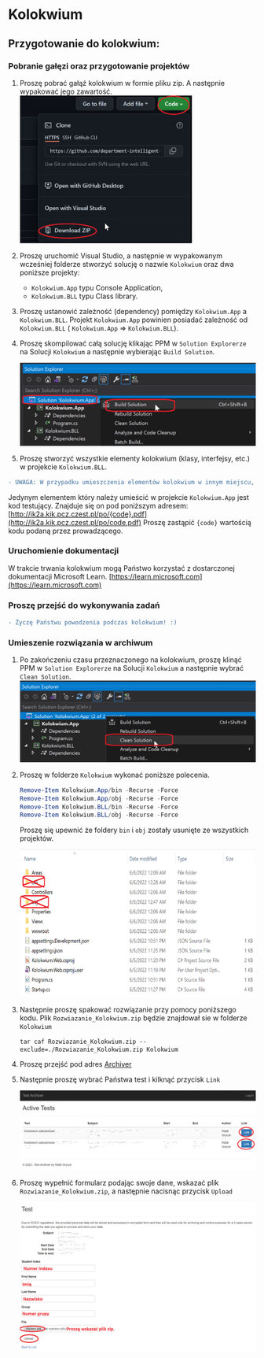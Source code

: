 # Kolokwium
## Przygotowanie do kolokwium:
### Pobranie gałęzi oraz przygotowanie projektów
1) Proszę pobrać gałąź kolokwium w formie pliku zip. A następnie wypakować jego zawartość.
  <img src="Img/download_zip.png" width=350 height=300></img>
2) Proszę uruchomić Visual Studio, a następnie w wypakowanym wcześniej folderze stworzyć solucję o nazwie `Kolokwium` oraz dwa poniższe projekty:
    - `Kolokwium.App` typu Console Application,
    - `Kolokwium.BLL` typu Class library.
3) Proszę ustanowić zależność (dependency) pomiędzy `Kolokwium.App` a `Kolokwium.BLL`. Projekt  `Kolokwium.App` powinien posiadać zależność od `Kolokwium.BLL` ( `Kolokwium.App` => `Kolokwium.BLL`). 
4) Proszę skompilować całą solucję klikając PPM w `Solution Explorerze` na Solucji `Kolokwium` a następnie wybierając `Build Solution`.

    ![Alt text](Img/compile_solution.png?raw=true)

5) Proszę stworzyć wszystkie elementy kolokwium (klasy, interfejsy, etc.) w projekcie `Kolokwium.BLL`. 
```diff
- UWAGA: W przypadku umieszczenia elementów kolokwium w innym miejscu, spowoduje to znaczne obniżenie oceny lub uzyskanie oceny niedostatecznej. 
```
  Jedynym elementem który należy umieścić w projekcie `Kolokwium.App` jest kod testujący. Znajduje się on pod poniższym adresem:
  [http://ik2a.kik.pcz.czest.pl/po/{code}.pdf](http://ik2a.kik.pcz.czest.pl/po/code.pdf)
  Proszę zastąpić `{code}` wartością kodu podaną przez prowadzącego.

### Uruchomienie dokumentacji
W trakcie trwania kolokwium mogą Państwo korzystać z dostarczonej dokumentacji Microsoft Learn. 
[https://learn.microsoft.com](https://learn.microsoft.com)

### Proszę przejść do wykonywania zadań

```diff
- Życzę Państwu powodzenia podczas kolokwium! :)
```
### Umieszenie rozwiązania w archiwum
1)  Po zakończeniu czasu przeznaczonego na kolokwium, proszę klinąć PPM w `Solution Explorerze` na Solucji `Kolokwium` a następnie wybrać `Clean Solution`.
    ![Alt text](Img/clean_solution.png?raw=true)
2)  Proszę w folderze `Kolokwium` wykonać poniższe polecenia.
    ```powershell
    Remove-Item Kolokwium.App/bin -Recurse -Force
    Remove-Item Kolokwium.App/obj -Recurse -Force
    Remove-Item Kolokwium.BLL/bin -Recurse -Force
    Remove-Item Kolokwium.BLL/obj -Recurse -Force
    ```
    Proszę się upewnić że foldery `bin` i `obj` zostały usunięte ze wszystkich projektów.
    
    <img src="Img/del_folders.png" width=600 height=300></img>

3)  Następnie proszę spakować rozwiązanie przy pomocy poniższego kodu. Plik `Rozwiazanie_Kolokwium.zip` będzie znajdował sie w folderze `Kolokwium`

    ```
    tar caf Rozwiazanie_Kolokwium.zip --exclude=./Rozwiazanie_Kolokwium.zip Kolokwium 
    ```
    
4)  Proszę przejść pod adres [Archiver](http://ik2a.kik.pcz.czest.pl/archiver/TestArchive/Index)
5)  Następnie proszę wybrać Państwa test i kilknąć przycisk `Link`

    ![Alt text](Img/ArchiverUpload1.png?raw=true)
    
6)  Proszę wypełnić formularz podając swoje dane, wskazać plik `Rozwiazanie_Kolokwium.zip`, a następnie nacisnąc przycisk `Upload`

    ![Alt text](Img/ArchiverUpload2.png?raw=true)
    
 
